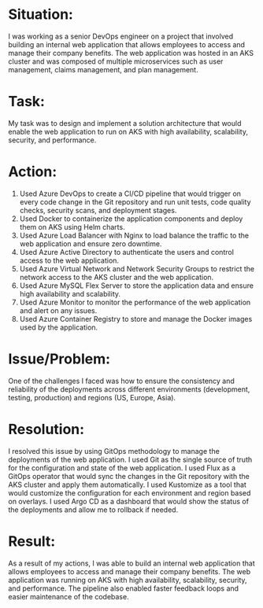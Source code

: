 <!DOCTYPE html>
<html>
<head>
  <title>DevOps Engineer Project</title>
</head>
<body>
  <h1><strong>Situation:</strong></h1>
  <p>
    I was working as a senior DevOps engineer on a project that involved building an internal web application that allows employees to access and manage their company benefits. The web application was hosted in an AKS cluster and was composed of multiple microservices such as user management, claims management, and plan management.
  </p>

  <h1><strong>Task:</strong></h1>
  <p>
    My task was to design and implement a solution architecture that would enable the web application to run on AKS with high availability, scalability, security, and performance.
  </p>

  <h1><strong>Action:</strong></h1>
  <ol>
    <li>
      Used Azure DevOps to create a CI/CD pipeline that would trigger on every code change in the Git repository and run unit tests, code quality checks, security scans, and deployment stages.
    </li>
    <li>
      Used Docker to containerize the application components and deploy them on AKS using Helm charts.
    </li>
    <li>
      Used Azure Load Balancer with Nginx to load balance the traffic to the web application and ensure zero downtime.
    </li>
    <li>
      Used Azure Active Directory to authenticate the users and control access to the web application.
    </li>
    <li>
      Used Azure Virtual Network and Network Security Groups to restrict the network access to the AKS cluster and the web application.
    </li>
    <li>
      Used Azure MySQL Flex Server to store the application data and ensure high availability and scalability.
    </li>
    <li>
      Used Azure Monitor to monitor the performance of the web application and alert on any issues.
    </li>
    <li>
      Used Azure Container Registry to store and manage the Docker images used by the application.
    </li>
  </ol>

  <h1><strong>Issue/Problem:</strong></h1>
  <p>
    One of the challenges I faced was how to ensure the consistency and reliability of the deployments across different environments (development, testing, production) and regions (US, Europe, Asia).
  </p>

  <h1><strong>Resolution:</strong></h1>
  <p>
    I resolved this issue by using GitOps methodology to manage the deployments of the web application. I used Git as the single source of truth for the configuration and state of the web application. I used Flux as a GitOps operator that would sync the changes in the Git repository with the AKS cluster and apply them automatically. I used Kustomize as a tool that would customize the configuration for each environment and region based on overlays. I used Argo CD as a dashboard that would show the status of the deployments and allow me to rollback if needed.
  </p>

  <h1><strong>Result:</strong></h1>
  <p>
    As a result of my actions, I was able to build an internal web application that allows employees to access and manage their company benefits. The web application was running on AKS with high availability, scalability, security, and performance. The pipeline also enabled faster feedback loops and easier maintenance of the codebase.
  </p>
</body>
</html>